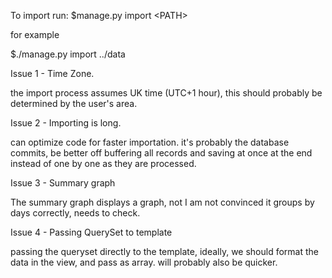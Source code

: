 To import run:
$manage.py import \<PATH\>

for example

$./manage.py import ../data


Issue 1 - Time Zone.

the import process assumes UK time (UTC+1 hour), this should probably be determined by the user's area.

Issue 2 - Importing is long. 

can optimize code for faster importation. it's probably the database commits, be better off buffering all records and saving at once at the end instead of one by one as they are processed.

Issue 3 - Summary graph

The summary graph displays a graph, not I am not convinced it groups by days correctly, needs to check.

Issue 4 - Passing QuerySet to template 

passing the queryset directly to the template, ideally, we should format the data in the view, and pass as array. will probably also be quicker.


